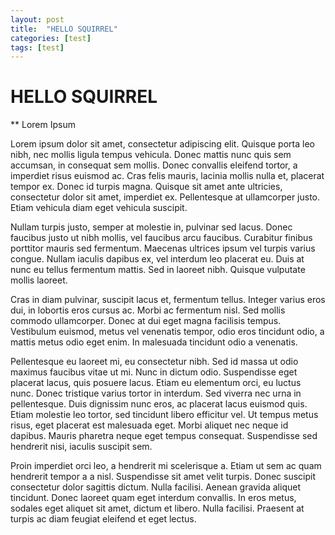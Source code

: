 ```yaml
---
layout: post
title:  "HELLO SQUIRREL"
categories: [test]
tags: [test]
---
```


# HELLO SQUIRREL

** Lorem Ipsum

Lorem ipsum dolor sit amet, consectetur adipiscing elit. Quisque porta leo nibh, nec mollis ligula tempus vehicula. Donec mattis nunc quis sem accumsan, in consequat sem mollis. Donec convallis eleifend tortor, a imperdiet risus euismod ac. Cras felis mauris, lacinia mollis nulla et, placerat tempor ex. Donec id turpis magna. Quisque sit amet ante ultricies, consectetur dolor sit amet, imperdiet ex. Pellentesque at ullamcorper justo. Etiam vehicula diam eget vehicula suscipit.

Nullam turpis justo, semper at molestie in, pulvinar sed lacus. Donec faucibus justo ut nibh mollis, vel faucibus arcu faucibus. Curabitur finibus porttitor mauris sed fermentum. Maecenas ultrices ipsum vel turpis varius congue. Nullam iaculis dapibus ex, vel interdum leo placerat eu. Duis at nunc eu tellus fermentum mattis. Sed in laoreet nibh. Quisque vulputate mollis laoreet.

Cras in diam pulvinar, suscipit lacus et, fermentum tellus. Integer varius eros dui, in lobortis eros cursus ac. Morbi ac fermentum nisl. Sed mollis commodo ullamcorper. Donec at dui eget magna facilisis tempus. Vestibulum euismod, metus vel venenatis tempor, odio eros tincidunt odio, a mattis metus odio eget enim. In malesuada tincidunt odio a venenatis.

Pellentesque eu laoreet mi, eu consectetur nibh. Sed id massa ut odio maximus faucibus vitae ut mi. Nunc in dictum odio. Suspendisse eget placerat lacus, quis posuere lacus. Etiam eu elementum orci, eu luctus nunc. Donec tristique varius tortor in interdum. Sed viverra nec urna in pellentesque. Duis dignissim nunc eros, ac placerat lacus euismod quis. Etiam molestie leo tortor, sed tincidunt libero efficitur vel. Ut tempus metus risus, eget placerat est malesuada eget. Morbi aliquet nec neque id dapibus. Mauris pharetra neque eget tempus consequat. Suspendisse sed hendrerit nisi, iaculis suscipit sem.

Proin imperdiet orci leo, a hendrerit mi scelerisque a. Etiam ut sem ac quam hendrerit tempor a a nisl. Suspendisse sit amet velit turpis. Donec suscipit consectetur dolor sagittis dictum. Nulla facilisi. Aenean gravida aliquet tincidunt. Donec laoreet quam eget interdum convallis. In eros metus, sodales eget aliquet sit amet, dictum et libero. Nulla facilisi. Praesent at turpis ac diam feugiat eleifend et eget lectus.
